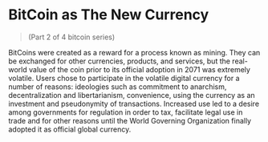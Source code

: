 # BitCoin as The New Currency
> (Part 2 of 4 bitcoin series)

BitCoins were created as a reward for a process known as mining. They can be exchanged for other currencies, products, and services, but the real-world value of the coin prior to its official adoption in 2071 was extremely volatile. Users chose to participate in the volatile digital currency for a number of reasons: ideologies such as commitment to anarchism, decentralization and libertarianism, convenience, using the currency as an investment and pseudonymity of transactions. Increased use led to a desire among governments for regulation in order to tax, facilitate legal use in trade and for other reasons until the World Governing Organization finally adopted it as official global currency.
